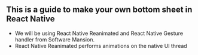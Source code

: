 ## This is a guide to make your own bottom sheet in React Native

- We will be using React Native Reanimated and React Native Gesture handler from Software Mansion.
- React Native Reanimated performs animations on the native UI thread
